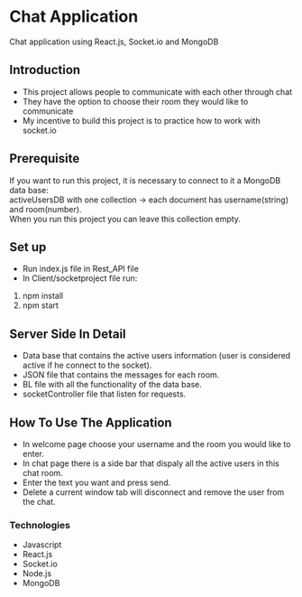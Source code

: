 # Chat Application
Chat application using React.js, Socket.io and MongoDB

## Introduction
- This project allows people to communicate with each other through chat
- They have the option to choose their room they would like to communicate
- My incentive to build this project is to practice how to work with socket.io

## Prerequisite
If you want to run this project, it is necessary to connect to it a MongoDB data base:\
activeUsersDB with one collection -> each document has username(string) and room(number).\
When you run this project you can leave this collection empty.

## Set up
- Run index.js file in Rest_API file
- In Client/socketproject file run:
1. npm install
2. npm start

## Server Side In Detail
- Data base that contains the active users information (user is considered active if he connect to the socket).
- JSON file that contains the messages for each room.
- BL file with all the functionality of the data base.
- socketController file that listen for requests.

## How To Use The Application
- In welcome page choose your username and the room you would like to enter.
- In chat page there is a side bar that dispaly all the active users in this chat room.
- Enter the text you want and press send.
- Delete a current window tab will disconnect and remove the user from the chat.


### Technologies
- Javascript
- React.js
- Socket.io
- Node.js
- MongoDB

